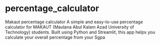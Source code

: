 # percentage_calculator
Makaut percentage calculator
A simple and easy-to-use percentage calculator for MAKAUT (Maulana Abul Kalam Azad University of Technology) students.
Built using Python and Streamlit, this app helps you calculate your overall percentage from your Sgpa

